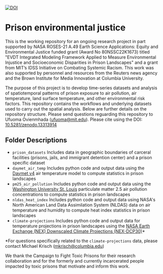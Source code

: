 [![DOI](https://zenodo.org/badge/doi/10.5281/zenodo.13313914.svg)](https://zenodo.org/doi/10.5281/zenodo.13313914)

# Prison environmental justice

This is the working repository for an ongoing research project in part supported by NASA ROSES-21 A.49 Earth Science Applications: Equity and Environmental Justice funded grant (Award No 80NSSC22K1673) titled "EVDT Integrated Modeling Framework Applied to Measure Environmental Injustice and Socioeconomic Disparities in Prison Landscapes" and a grant from MIT’s IDSS Initiative on Combating Systemic Racism. This work was also supported by personnel and resources from the Reuters news agency and the Brown Institute for Media Innovation at Columbia University.

The purpose of this project is to develop time-series datasets and analysis of spatiotemporal patterns of prison exposure to air pollution, air temperature, land surface temperature, and other environmental risk factors. This repository contains the workflows and underlying datasets used to carry out the spatial analysis. Below are further details on the repository structure. Please send questions reguarding this repository to Ufuoma Ovienmhada (ufuoma@mit.edu). Please cite using the DOI: [10.5281/zenodo.13313914](https://zenodo.org/doi/10.5281/zenodo.13313914)

## Folder Descriptions
- `prison_datasets` Includes data in geographic boundaries of carceral facilities (prisons, jails, and immigrant detention center) and a prison specific dataset
- `daymet_air_temp` Includes python code and output data using the [Daymet v4](https://daymet.ornl.gov/overview) air temperature model to compute statistics in prison landscapes
- `pm25_air_pollution` Includes python code and output data using the [Washington University St. Louis](https://sites.wustl.edu/acag/datasets/surface-pm2-5/) particulate matter 2.5 air pollution concentrations to compute statistics in prison landscapes
- `nldas_heat_index` Includes python code and output data using NASA's North American Land Data Assimilation System (NLDAS) data on air temperature and humidity to compute heat index statistics in prison landscapes
- `climate-projections` Includes python code and output data for temperature projections in prison landscapes using the [NASA Earth Exchange (NEX) Downscaled Climate Projections (NEX-DCP30)](https://www.nccs.nasa.gov/services/data-collections/land-based-products/nex-dcp30)*

*For questions specifically related to the `climate-projections` data, please contact Michael Krisch (mkrisch@columbia.edu)

We thank the Campaign to Fight Toxic Prisons for their research collaboration and for the formerly and currently incarcerated people impacted by toxic prisons that motivate and inform this work.
